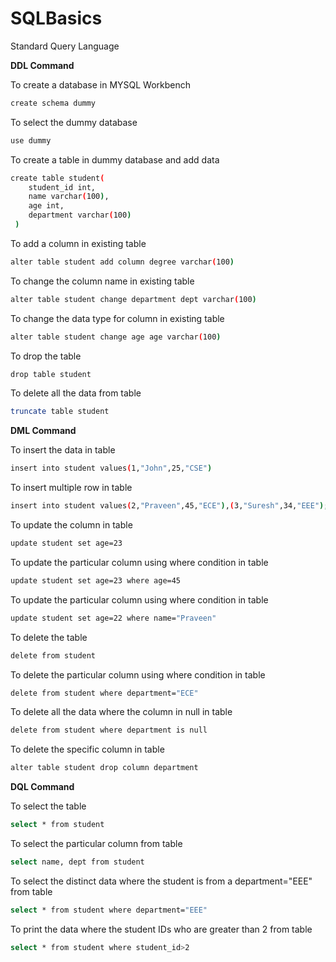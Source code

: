 # SQLBasics
Standard Query Language

**DDL Command**

To create a database in MYSQL Workbench
```bash
create schema dummy
```
To select the dummy database
```bash
use dummy
```

To create a table in dummy database and add data 
```bash
create table student(
    student_id int,
    name varchar(100),
    age int,
    department varchar(100)
 )   
```

To add a column in existing table
```bash
alter table student add column degree varchar(100)
```

To change the column name in existing table
```bash
alter table student change department dept varchar(100)
```

To change the data type for column in existing table
```bash
alter table student change age age varchar(100)
```

To drop the table
```bash
drop table student
```

To delete all the data from table
```bash
truncate table student
```

**DML Command**

To insert the data in table
```bash
insert into student values(1,"John",25,"CSE")
```

To insert multiple row in table
```bash
insert into student values(2,"Praveen",45,"ECE"),(3,"Suresh",34,"EEE");
```

To update the column in table
```bash
update student set age=23
```

To update the particular column using where condition in table
```bash
update student set age=23 where age=45
```

To update the particular column using where condition in table
```bash
update student set age=22 where name="Praveen"
```

To delete the table
```bash
delete from student
```

To delete the particular column using where condition in table
```bash
delete from student where department="ECE"
```

To delete all the data where the column in null in table
```bash
delete from student where department is null
```

To delete the specific column in table
```bash
alter table student drop column department
```

**DQL Command**

To select the table
```bash
select * from student
```

To select the particular column from table
```bash
select name, dept from student
```

To select the distinct data where the student is from  a department="EEE" from table
```bash
select * from student where department="EEE"
```

To print the data where the student IDs who are greater than 2 from table
```bash
select * from student where student_id>2
```
